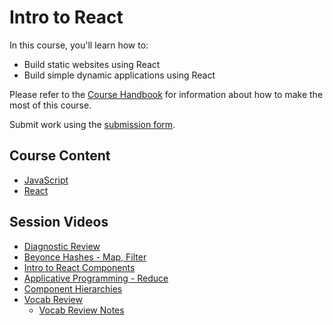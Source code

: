 # Intro to React

In this course, you'll learn how to:

* Build static websites using React
* Build simple dynamic applications using React

Please refer to the [Course Handbook](/handbook) for information about how to make the most of this course.

Submit work using the [submission form](https://forms.gle/mCfsMF8NPMsnEDow5).

## Course Content

* [JavaScript](/js)
* [React](/react)

## Session Videos

* [Diagnostic Review](https://youtu.be/LCbKqt5ESA8)
* [Beyonce Hashes - Map, Filter](https://youtu.be/sc_VUq_4Qlc)
* [Intro to React Components](https://youtu.be/VeZUH-s7iEs)
* [Applicative Programming - Reduce](https://youtu.be/g3GGEPGmJHs)
* [Component Hierarchies](https://youtu.be/HUX0jjvGzqQ)
* [Vocab Review](https://youtu.be/asAUafWdpKo)
  * [Vocab Review Notes](https://gist.github.com/kylecoberly/1ff74e0d36dc1f7119081b7182576b4a)
